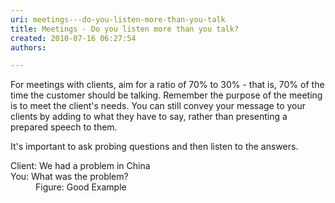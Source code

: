 ```yaml
---
uri: meetings---do-you-listen-more-than-you-talk
title: Meetings - Do you listen more than you talk?
created: 2010-07-16 06:27:54
authors:

---
```





<span class='intro'> For meetings with clients, aim for a ratio of 70% to 30% - that is, 70% of the time the customer should be talking. Remember the purpose of the meeting is to meet the client's needs. You can still convey your message to your clients by adding to what they have to say, rather than presenting a prepared speech to them.
 </span>


  <p>It's important to ask probing questions and then listen to the answers. </p>
<dl class="good">
    <dt>Client&#58; We had a problem in China <br>
    You&#58; What was the problem? </dt>
    <dd>Figure&#58; Good Example </dd>
</dl>




